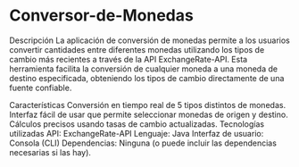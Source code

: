 # Conversor-de-Monedas
Descripción
La aplicación de conversión de monedas permite a los usuarios convertir cantidades entre diferentes monedas utilizando los tipos de cambio más recientes a través de la API ExchangeRate-API. Esta herramienta facilita la conversión de cualquier moneda a una moneda de destino especificada, obteniendo los tipos de cambio directamente de una fuente confiable.

Características
Conversión en tiempo real de 5 tipos distintos de monedas.
Interfaz fácil de usar que permite seleccionar monedas de origen y destino.
Cálculos precisos usando tasas de cambio actualizadas.
Tecnologías utilizadas
API: ExchangeRate-API
Lenguaje: Java
Interfaz de usuario: Consola (CLI)
Dependencias: Ninguna (o puede incluir las dependencias necesarias si las hay).
